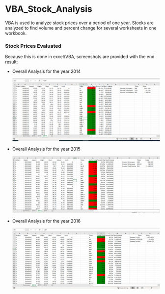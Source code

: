 # VBA_Stock_Analysis

VBA is used to analyze stock prices over a period of one year. Stocks are analyzed to find volume and percent change for several worksheets in one workbook.

### Stock Prices Evaluated
Because this is done in excel/VBA, screenshots are provided with the end result:

* Overall Analysis for the year 2014 
  
    ![2014_Stock_Analysis](2014_screenshot.PNG)

* Overall Analysis for the year 2015 

    ![2015_Stock_Analysis](2015_screenshot.PNG)

* Overall Analysis for the year 2016

    ![2016_Stock_Analysis](2016_screenshot.PNG)
